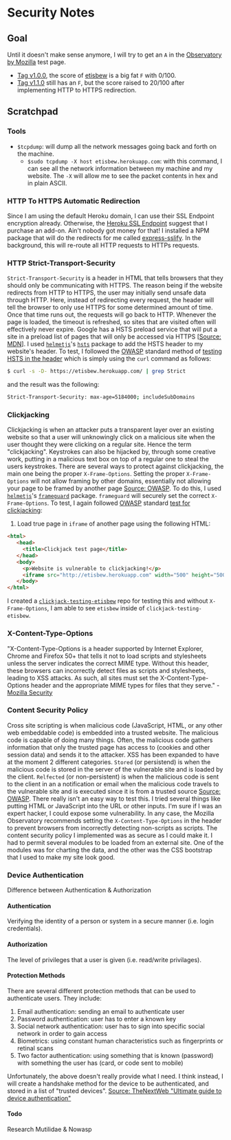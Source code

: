 # Security Notes

## Goal
Until it doesn't make sense anymore, I will try to get an `A` in the [Observatory by Mozilla](https://observatory.mozilla.org/) test page.
- [Tag v1.0.0](https://github.com/gvela024/etisbew/releases/tag/v1.0.0), the score of [etisbew](https://github.com/gvela024/etisbew/) is a big fat `F` with 0/100.
- [Tag v1.1.0](https://github.com/gvela024/etisbew/releases/tag/v1.1.0) still has an `F`, but the score raised to 20/100 after implementing HTTP to HTTPS redirection.

## Scratchpad

### Tools
- `$tcpdump`:  will dump all the network messages going back and forth on the machine.
  - `$sudo tcpdump -X host etisbew.herokuapp.com`: with this command, I can see all the network information between my machine and my website. The `-X` will allow me to see the packet contents in hex and in plain ASCII.

### HTTP To HTTPS Automatic Redirection
Since I am using the default Heroku domain, I can use their SSL Endpoint encryption already. Otherwise, the [Heroku SSL Endpoint](https://devcenter.heroku.com/articles/ssl-endpoint) suggest that I purchase an add-on. Ain't nobody got money for that! I installed a NPM package that will do the redirects for me called [express-sslify](https://github.com/florianheinemann/express-sslify). In the background, this will re-route all HTTP requests to HTTPs requests.

### HTTP Strict-Transport-Security
`Strict-Transport-Security` is a header in HTML that tells browsers that they should only be communicating with HTTPS. The reason being if the website redirects from HTTP to HTTPS, the user may initially send unsafe data through HTTP. Here, instead of redirecting every request, the header will tell the browser to only use HTTPS for some determined amount of time. Once that time runs out, the requests will go back to HTTP. Whenever the page is loaded, the timeout is refreshed, so sites that are visited often will effectively never expire. Google has a HSTS preload service that will put a site in a preload list of pages that will only be accessed via HTTPS [[Source: MDN](https://developer.mozilla.org/en-US/docs/Web/HTTP/Headers/Strict-Transport-Security)].
I used [`helmetjs`](https://github.com/helmetjs)'s [`hsts`](https://github.com/helmetjs/hsts) package to add the HSTS header to my website's header. To test, I followed the [OWASP](https://www.owasp.org/index.php/Main_Page) standard method of [testing HSTS in the header](https://www.owasp.org/index.php/Test_HTTP_Strict_Transport_Security_(OTG-CONFIG-007)) which is simply using the `curl` command as follows:
```bash
$ curl -s -D- https://etisbew.herokuapp.com/ | grep Strict
```
and the result was the following:
```bash
Strict-Transport-Security: max-age=5184000; includeSubDomains
```

### Clickjacking
Clickjacking is when an attacker puts a transparent layer over an existing website so that a user will unknowingly click on a malicious site when the user thought they were clicking on a regular site. Hence the term "clickjacking". Keystrokes can also be hijacked by, through some creative work, putting in a malicious text box on top of a regular one to steal the users keystrokes. There are several ways to protect against clickjacking, the main one being the proper `X-Frame-Options`. Setting the proper `X-Frame-Options` will not allow framing by other domains, essentially not allowing your page to be framed by another page [Source: OWASP](https://www.owasp.org/index.php/Clickjacking). To do this, I used [`helmetjs`](https://github.com/helmetjs)'s [`frameguard`](https://github.com/helmetjs/frameguard) package. `frameguard` will securely set the correct `X-Frame-Options`. To test, I again followed [OWASP](https://www.owasp.org/index.php/Main_Page) standard [test for clickjacking](https://www.owasp.org/index.php/Testing_for_Clickjacking_(OTG-CLIENT-009)):
1. Load true page in `iframe` of another page using the following HTML:
```html
<html>
   <head>
     <title>Clickjack test page</title>
   </head>
   <body>
     <p>Website is vulnerable to clickjacking!</p>
     <iframe src="http://etisbew.herokuapp.com" width="500" height="500"></iframe>
   </body>
</html>
```
I created a [`clickjack-testing-etisbew`](https://github.com/gvela024/clickjack-testing-etisbew) repo for testing this and without `X-Frame-Options`, I am able to see `etisbew` inside of `clickjack-testing-etisbew`.

### X-Content-Type-Options
"X-Content-Type-Options is a header supported by Internet Explorer, Chrome and Firefox 50+ that tells it not to load scripts and stylesheets unless the server indicates the correct MIME type. Without this header, these browsers can incorrectly detect files as scripts and stylesheets, leading to XSS attacks. As such, all sites must set the X-Content-Type-Options header and the appropriate MIME types for files that they serve." - [Mozilla Security](https://wiki.mozilla.org/Security/Guidelines/Web_Security#X-Content-Type-Options)

### Content Security Policy
Cross site scripting is when malicious code (JavaScript, HTML, or any other web embeddable code) is embedded into a trusted website. The malicious code is capable of doing many things. Often, the malicious code gathers information that only the trusted page has access to (cookies and other session data) and sends it to the attacker. XSS has been expanded to have at the moment 2 different categories. `Stored` (or persistend) is when the malicious code is stored in the server of the vulnerable site and is loaded by the client. `Relfected` (or non-persistent) is when the malicious code is sent to the client in an a notification or email when the malicious code travels to the vulnerable site and is executed since it is from a trusted source [Source: OWASP](https://www.owasp.org/index.php/Cross-site_Scripting_%28XSS%29).
There really isn't an easy way to test this. I tried several things like putting HTML or JavaScript into the URL or other inputs. I'm sure if I was an expert hacker, I could expose some vulnerability. In any case, the Mozilla Observatory recommends setting the `X-Content-Type-Options` in the header to prevent browsers from incorrectly detecting non-scripts as scripts.
The content security policy I implemented was as secure as I could make it. I had to permit several modules to be loaded from an external site. One of the modules was for charting the data, and the other was the CSS bootstrap that I used to make my site look good.

### Device Authentication
Difference between Authentication & Authorization

#### Authentication
Verifying the identity of a person or system in a secure manner (i.e. login credentials).

#### Authorization
The level of privileges that a user is given (i.e. read/write privilages).

#### Protection Methods
There are several different protection methods that can be used to authenticate users. They include:
1. Email authentication: sending an email to authenticate user
2. Password authentication: user has to enter a known key
3. Social network authentication: user has to sign into specific social network in order to gain access
4. Biometrics: using constant human characteristics such as fingerprints or retinal scans
5. Two factor authentication: using something that is known (password) with something the user has (card, or code sent to mobile)

Unfortunately, the above doesn't really provide what I need. I think instead, I will create a handshake method for the device to be authenticated, and stored in a list of "trusted devices".
[Source: TheNextWeb "Ultimate guide to device authentication"](https://thenextweb.com/future-of-communications/2016/02/17/the-ultimate-guide-to-selecting-a-device-authentication/#.tnw_6OXYfJ3R)

#### Todo
Research Mutilidae & Nowasp

